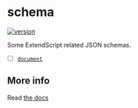 # schema

[![version](https://img.shields.io/npm/v/@extendscript/aes.schema.svg)](https://www.npmjs.org/package/@extendscript/aes.schema)


Some ExtendScript related JSON schemas.

  - [ ] [`document`](./document/README.md)

## More info

Read [the docs](../../docs/README.md)
